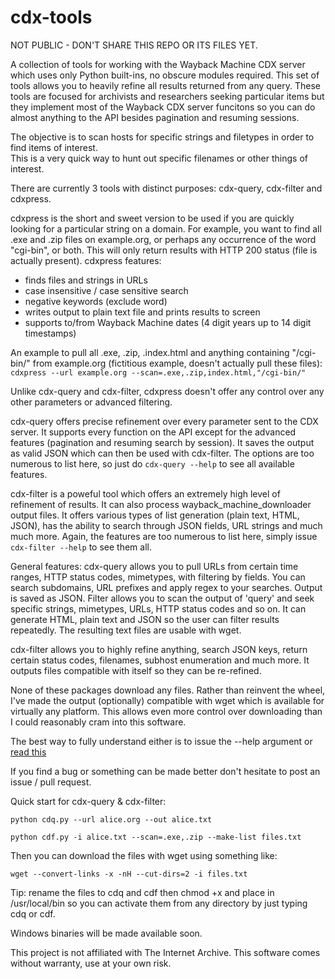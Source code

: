 # cdx-tools

NOT PUBLIC - DON'T SHARE THIS REPO OR ITS FILES YET.

A collection of tools for working with the Wayback Machine CDX server which uses only Python built-ins, no obscure modules required.
This set of tools allows you to heavily refine all results returned from any query.
These tools are focused for archivists and researchers seeking particular items but they implement most of the Wayback CDX server funcitons so you can do almost anything to the API besides pagination and resuming sessions.

The objective is to scan hosts for specific strings and filetypes in order to find items of interest.  
This is a very quick way to hunt out specific filenames or other things of interest.

There are currently 3 tools with distinct purposes: cdx-query, cdx-filter and cdxpress.

cdxpress is the short and sweet version to be used if you are quickly looking for a particular string on a domain. For example, you want to find all .exe and .zip files on example.org, or perhaps any occurrence of the word "cgi-bin", or both. This will only return results with HTTP 200 status (file is actually present).
cdxpress features:
* finds files and strings in URLs
* case insensitive / case sensitive search
* negative keywords (exclude word)
* writes output to plain text file and prints results to screen
* supports to/from Wayback Machine dates (4 digit years up to 14 digit timestamps)

An example to pull all .exe, .zip, .index.html and anything containing "/cgi-bin/" from example.org (fictitious example, doesn't actually pull these files):  
`cdxpress --url example.org --scan=.exe,.zip,index.html,"/cgi-bin/"`  

Unlike cdx-query and cdx-filter, cdxpress doesn't offer any control over any other parameters or advanced filtering.

cdx-query offers precise refinement over every parameter sent to the CDX server. It supports every function on the API except for the advanced features (pagination and resuming search by session).
It saves the output as valid JSON which can then be used with cdx-filter. The options are too numerous to list here, so just do `cdx-query --help` to see all available features.

cdx-filter is a poweful tool which offers an extremely high level of refinement of results. It can also process wayback_machine_downloader output files. It offers various types of list generation (plain text, HTML, JSON), has the ability to search through JSON fields, URL strings and much much more.
Again, the features are too numerous to list here, simply issue `cdx-filter --help` to see them all.


General features: 
cdx-query allows you to pull URLs from certain time ranges, HTTP status codes, mimetypes, with filtering by fields.
You can search subdomains, URL prefixes and apply regex to your searches. Output is saved as JSON.
Filter allows you to scan the output of 'query' and seek specific strings, mimetypes, URLs, HTTP status codes and so on.
It can generate HTML, plain text and JSON so the user can filter results repeatedly. The resulting text files are usable with wget.

cdx-filter allows you to highly refine anything, search JSON keys, return certain status codes, filenames, subhost enumeration and much more.
It outputs files compatible with itself so they can be re-refined.

None of these packages download any files. Rather than reinvent the wheel, I've made the output (optionally) compatible with wget which is available for virtually any platform. This allows even more control over downloading than I could reasonably cram into this software.

The best way to fully understand either is to issue the --help argument or [read this](https://github.com/internetarchive/wayback/blob/master/wayback-cdx-server/README.md)

If you find a bug or something can be made better don't hesitate to post an issue / pull request.

Quick start for cdx-query & cdx-filter:

`python cdq.py --url alice.org --out alice.txt`

`python cdf.py -i alice.txt --scan=.exe,.zip --make-list files.txt`

Then you can download the files with wget using something like:

`wget --convert-links -x -nH --cut-dirs=2 -i files.txt`

Tip: rename the files to cdq and cdf then chmod +x and place in /usr/local/bin so you can activate them from any directory by just typing cdq or cdf.

Windows binaries will be made available soon.

This project is not affiliated with The Internet Archive.
This software comes without warranty, use at your own risk.
